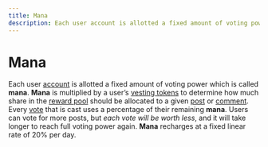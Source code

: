```yaml
---
title: Mana
description: Each user account is allotted a fixed amount of voting power which is called mana. Mana is multiplied by a user’s vesting tokens to determine how much share in the reward pool should be allocated to a given post or comment.
---
```

# Mana

Each user [account](/glossary/account.md) is allotted a fixed amount of voting power which is called **mana**. **Mana** is multiplied by a user’s [vesting tokens](/glossary/vests.md) to determine how much share in the [reward pool](/glossary/reward-pool) should be allocated to a given [post](/glossary/post.md) or [comment](/glossary/comment.md). Every [vote](/glossary/voting.md) that is cast uses a percentage of their remaining **mana**. Users can vote for more posts, but *each vote will be worth less*, and it will take longer to reach full voting power again. **Mana** recharges at a fixed linear rate of 20% per day.